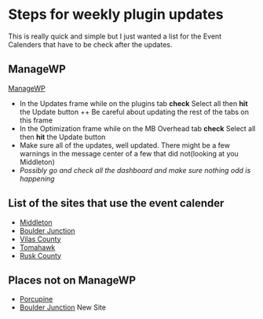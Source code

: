 # Steps for weekly plugin updates

This is really quick and simple but I just wanted a list for the Event Calenders that have to be check after the updates.

## ManageWP
[ManageWP](https://orion.managewp.com/login)
+ In the Updates frame while on the plugins tab **check** Select all then **hit** the Update button
  ++ Be careful about updating the rest of the tabs on this frame
+ In the Optimization frame while on the MB Overhead tab **check** Select all then **hit** the Update button
+ Make sure all of the updates, well updated. There might be a few warnings in the message center of a few that did not(looking at you Middleton)
+ *Possibly go and check all the dashboard and make sure nothing odd is happening*

## List of the sites that use the event calender

+ [Middleton](https://visitmiddleton.com/events-calendar/month/)
+ [Boulder Junction](https://boulderjct.org/events-main/)
+ [Vilas County](https://www.vilaswi.com/events/)
+ [Tomahawk](https://gototomahawk.com/events/)
+ [Rusk County](https://ruskcountywi.com/events/)

## Places not on ManageWP

+ [Porcupine](https://www.porcupineup.com/)
+ [Boulder Junction](https://boulderjct.org/) New Site

